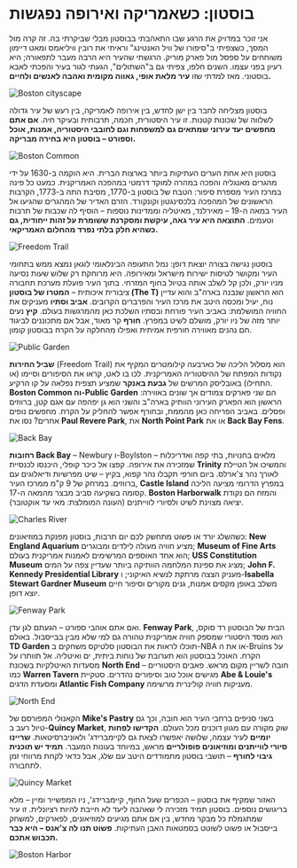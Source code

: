 # בוסטון: כשאמריקה ואירופה נפגשות

אני זוכר במדויק את הרגע שבו התאהבתי בבוסטון מבלי שביקרתי בה. זה קרה מול המסך, כשצפיתי ב"סיפורו של וויל האנטינג" וראיתי את רובין וויליאמס ומאט דיימון משוחחים על ספסל מול פארק מוריק. הרגשתי שהעיר היא הרבה מעבר לתפאורה; היא רעיון בפני עצמו. השנים חלפו, צפיתי גם ב"השתולים", הגעתי לגור בעיר והפכתי לאבא בוסטוני. מאז למדתי שזו **עיר מלאת אופי, גאווה מקומית ואהבה לאנשים ולחיים.**

![Boston cityscape](/wp-content/uploads/2025/01/boston/boston-1.jpg)

בוסטון מצליחה לחבר בין ישן לחדש, בין אירופה לאמריקה, בין רעש של עיר גדולה לשלווה של שכונות קטנות. זו עיר היסטורית, חכמה, תרבותית ובעיקר חיה. **אם אתם מחפשים יעד עירוני שמתאים גם למשפחות וגם לחובבי היסטוריה, אמנות, אוכל וספורט – בוסטון היא בחירה מבריקה.**

![Boston Common](/wp-content/uploads/2025/01/boston/boston-common.jpg)

בוסטון היא אחת הערים העתיקות ביותר בארצות הברית. היא הוקמה ב-1630 על ידי מהגרים מאנגליה והפכה במהרה למוקד דרמטי במהפכה האמריקנית. כמעט כל פינה במרכז העיר מספרת סיפור: הטבח של בוסטון ב-1770, מסיבת התה ב-1773, הקרבות הראשונים של המהפכה בלכסינגטון וקונקורד. הזרם האדיר של המהגרים שהגיעו אל העיר במאה ה-19 – מאירלנד, מאיטליה וממדינות נוספות – הוסיף לה שכבות של תרבות וטעמים. **התוצאה היא עיר גאה, עיקשת ומסקרנת ששומרת על זהות ייחודית, גם כשהיא חלק בלתי נפרד מהחלום האמריקאי.**

![Freedom Trail](/wp-content/uploads/2025/01/boston/freedom-trail.jpg)

בוסטון נגישה בצורה יוצאת דופן: נמל התעופה הבינלאומי לוגאן נמצא ממש בתחומי העיר ומקושר לטיסות ישירות מישראל ומאירופה. היא מרוחקת רק שלוש שעות נסיעה מניו יורק, ולכן קל לשלב אותה בטיול בחוף המזרחי. בתוך העיר פועלת מערכת תחבורה ציבורית איכותית – **המטרו של בוסטון (The T)** הוא הראשון שנבנה בארה"ב והוא עדיין נוח, יעיל ומכסה היטב את מרכז העיר והפרברים הקרובים. **אביב וסתיו** מעניקים את החוויה המושלמת: באביב העיר פורחת ובסתיו השלכת כאן מהמרגשות בעולם. **קיץ** נעים יותר מזה של ניו יורק, מושלם לשיט במפרץ. **חורף** קר מאוד, אבל אם מתכוננים לביגוד חם נהנים מאווירה חורפית אמיתית ואפילו מהחלקה על הקרח בבוסטון קומון.

![Public Garden](/wp-content/uploads/2025/01/boston/public-garden.jpg)

**שביל החירות** (Freedom Trail) הוא מסלול הליכה של כארבעה קילומטרים המקיף את נקודות המפתח של ההיסטוריה האמריקנית. לכו בו לאט, קראו את הסיפורים וסיימו (או התחילו) באובליסק המרשים של **גבעת באנקר** שמציע תצפית נפלאה על קו הרקיע. **Boston Common וה-Public Garden** הם שני פארקים צמודים אך שונים באווירה: הראשון הוא הפארק העירוני הוותיק בארה"ב והשני הוא גן יפהפה עם אגם קטן, ברווזים ופסלים. באביב הפריחה כאן מהממת, ובחורף אפשר להחליק על הקרח. מחפשים נופים אחרים? נסו את **Paul Revere Park**, את **North Point Park** או את **Back Bay Fens**.

![Back Bay](/wp-content/uploads/2025/01/boston/back-bay.jpg)

**רחובות Back Bay** – Newbury ו-Boylston – מלאים בחנויות, בתי קפה ואדריכלות שמזכירה את אירופה. קפצו אל כיכר קופלי, היכנסו לכנסיית **Trinity** והמשיכו אל הטיילת לאורך נהר צ'ארלס. ביום חורפי תקבלו נהר קפוא, בקיץ – שיט מפרשיות ודיאלוגים עם ברווזים. במרחק של 9 ק"מ ממרכז העיר, **Castle Island** במפרץ הדרומי מציעה הליכה קסומה בשקיעה סביב מבצר מהמאה ה-17. **Boston Harborwalk** והמזח הם נקודת יציאה מצוינת לשיט ולסיורי לווייתנים (העונה המומלצת: מאי עד אוקטובר).

![Charles River](/wp-content/uploads/2025/01/boston/charles-river.jpg)

כשהשלג יורד או פשוט מתחשק לכם יום תרבות, בוסטון מפנקת במוזיאונים: **New England Aquarium** מציע חוויה מעולה לילדים ומבוגרים; **Museum of Fine Arts** הוא אחד האוספים המרשימים לאמנות אמריקנית בעולם; **USS Constitution Museum** מציג את ספינת המלחמה הוותיקה ביותר שעדיין צפה על המים; **John F. Kennedy Presidential Library** מעניק הצצה מרתקת לנשיא האיקוני; ו-**Isabella Stewart Gardner Museum** משלב באופן מקסים אמנות, גנים מקורים וסיפור חיים יוצא דופן.

![Fenway Park](/wp-content/uploads/2025/01/boston/fenway-park.jpg)

ואם אתם אוהבי ספורט – הגעתם לגן עדן. **Fenway Park**, הבית של הבוסטון רד סוקס, הוא מוסד היסטורי שמספק חוויה אמריקנית טהורה גם למי שלא מבין בבייסבול. באולם **TD Garden** תוכלו לראות את הבוסטון סלטיקס משחקים ב-NBA או את ה-Bruins על הקרח. האוכל בבוסטון הוא תערובת של נוחות ביתית, ים ואיטליה. אל תוותרו על מסעדות האיטלקיות בשכונת **North End** – חובה לשריין מקום מראש. פאבים היסטוריים כמו **Warren Tavern** מגישים אוכל טוב וסיפורים נהדרים. סטקיית **Abe & Louie's** ומסעדת הדגים **Atlantic Fish Company** מעניקות חוויה קולינרית מרשימה.

![North End](/wp-content/uploads/2025/01/boston/north-end.jpg)

הקאנולי המפורסם של **Mike's Pastry** בשני סניפים ברחבי העיר הוא חובה, וכך גם טיול רעב ב-**Quincy Market**, שוק מקורה עם מגוון דוכנים מכל העולם. **הקדישו לפחות יומיים** לעיר עצמה, שלושה יאפשרו לצאת גם לקיימברידג' ולאוניברסיטאות. **שריינו סיורי לווייתנים ומוזיאונים פופולריים** מראש, במיוחד בעונות המעבר. **תמיד יש תוכנית גיבוי לחורף** – תושבי בוסטון מתמודדים היטב עם שלג, אבל כדאי לקחת מרווחי זמן לתחבורה.

![Quincy Market](/wp-content/uploads/2025/01/boston/quincy-market.jpg)

האזור שמקיף את בוסטון – הכפרים שעל החוף, קיימברידג', ניו המפשייר ומיין – מלא בריגושים נוספים. בוסטון תמיד מזכירה לי שאהבה ליעד לא חייבת להיות רציונלית. זו עיר שמתגמלת כל מבקר מחדש, בין אם אתם מגיעים למוזיאונים, לפארקים, למשחק בייסבול או פשוט לשוטט בסמטאות האבן העתיקות. **פשוט תנו לה צ'אנס – היא כבר תכבוש אתכם.**

![Boston Harbor](/wp-content/uploads/2025/01/boston/boston-harbor.jpg)
